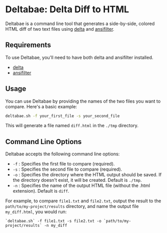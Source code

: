 # Deltabae: Delta Diff to HTML

Deltabae is a command line tool that generates a side-by-side, colored HTML diff of two text files using [delta](https://github.com/dandavison/delta) and [ansifilter](http://www.andre-simon.de/doku/ansifilter/ansifilter.php).

## Requirements

To use Deltabae, you'll need to have both delta and ansifilter installed.

- [delta](https://github.com/dandavison/delta)
- [ansifilter](https://github.com/andre-simon/ansifilter)

## Usage

You can use Deltabae by providing the names of the two files you want to compare. Here's a basic example:

```zsh
deltabae.sh -f your_first_file -s your_second_file
```

This will generate a file named `diff.html` in the `./tmp` directory.

## Command Line Options

Deltabae accepts the following command line options:

- `-f` : Specifies the first file to compare (required).
- `-s` : Specifies the second file to compare (required).
- `-o` : Specifies the directory where the HTML output should be saved. If the directory doesn't exist, it will be created. Default is `./tmp`.
- `-n` : Specifies the name of the output HTML file (without the .html extension). Default is `diff`.

For example, to compare `file1.txt` and `file2.txt`, output the result to the `path/to/my-project/results` directory, and name the output file `my_diff.html`, you would run:

```
`deltabae.sh` -f file1.txt -s file2.txt -o `path/to/my-project/results` -n my_diff
```
